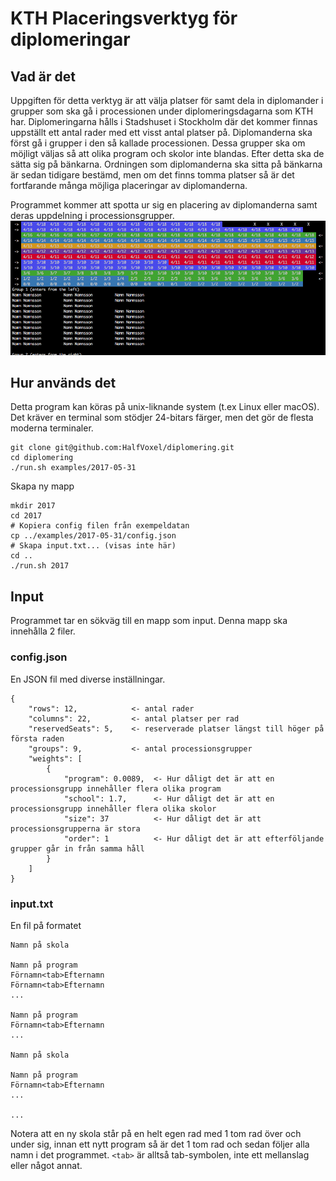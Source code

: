KTH Placeringsverktyg för diplomeringar
=======================================

Vad är det
----------
Uppgiften för detta verktyg är att välja platser för samt dela in diplomander i grupper som ska gå i processionen under diplomeringsdagarna som KTH har. Diplomeringarna hålls i Stadshuset i Stockholm där det kommer finnas uppställt ett antal rader med ett visst antal platser på.
Diplomanderna ska först gå i grupper i den så kallade processionen. Dessa grupper ska om möjligt väljas så att olika program och skolor inte blandas. Efter detta ska de sätta sig på bänkarna. Ordningen som diplomanderna ska sitta på bänkarna är sedan tidigare bestämd, men om det finns tomma platser så är det fortfarande många möjliga placeringar av diplomanderna.

Programmet kommer att spotta ur sig en placering av diplomanderna samt deras uppdelning i processionsgrupper.
![Exempeloutput](example_output.png)

Hur används det
---------------
Detta program kan köras på unix-liknande system (t.ex Linux eller macOS).
Det kräver en terminal som stödjer 24-bitars färger, men det gör de flesta moderna terminaler.

~~~
git clone git@github.com:HalfVoxel/diplomering.git
cd diplomering
./run.sh examples/2017-05-31
~~~

Skapa ny mapp
~~~
mkdir 2017
cd 2017
# Kopiera config filen från exempeldatan
cp ../examples/2017-05-31/config.json
# Skapa input.txt... (visas inte här)
cd ..
./run.sh 2017
~~~

Input
-----
Programmet tar en sökväg till en mapp som input. Denna mapp ska innehålla 2 filer.

### config.json
En JSON fil med diverse inställningar.
~~~
{
	"rows": 12,            <- antal rader
	"columns": 22,         <- antal platser per rad
	"reservedSeats": 5,    <- reserverade platser längst till höger på första raden 
	"groups": 9,           <- antal processionsgrupper
	"weights": [
		{
			"program": 0.0089,  <- Hur dåligt det är att en processionsgrupp innehåller flera olika program
			"school": 1.7,      <- Hur dåligt det är att en processionsgrupp innehåller flera olika skolor
			"size": 37          <- Hur dåligt det är att processionsgrupperna är stora
			"order": 1          <- Hur dåligt det är att efterföljande grupper går in från samma håll
		}
	]
}
~~~

### input.txt
En fil på formatet
~~~
Namn på skola

Namn på program
Förnamn<tab>Efternamn
Förnamn<tab>Efternamn
...

Namn på program
Förnamn<tab>Efternamn
...

Namn på skola

Namn på program
Förnamn<tab>Efternamn
...

...
~~~

Notera att en ny skola står på en helt egen rad med 1 tom rad över och under sig, innan ett nytt program så är det 1 tom rad och sedan följer alla namn i det programmet.
`<tab>` är alltså tab-symbolen, inte ett mellanslag eller något annat.
